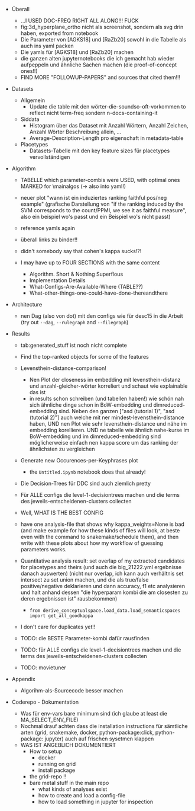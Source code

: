 * Überall
	* ...I USED DOC-FREQ RIGHT ALL ALONG!!! FUCK
	* fig:3d_hyperplane_ortho nicht als screenshot, sondern als svg drin haben, exported from notebook
	* Die Parameter von [AGKS18] und [RaZb20] sowohl in die Tabelle als auch ins yaml packen
	* Die yamls für  [AGKS18] und [RaZb20] machen
	* die ganzen alten jupyternotebooks die ich gemacht hab wieder aufpeppeln und ähnliche Sachen machen (die proof-of-concept ones!!)
	* FIND MORE "FOLLOWUP-PAPERS" and sources that cited them!!!
	
* Datasets
	* Allgemein
		* Update die table mit den wörter-die-soundso-oft-vorkommen to reflect nicht term-freq sondern n-docs-containing-it
	* Siddata
		* Histogram über das Dataset mit Anzahl Wörtern, Anzahl Zeichen, Anzahl Wörter Beschreibung allein, ...
        * Average-Description-Length pro eigenschaft in metadata-table
	* Placetypes
		* Datasets-Tabelle mit den key feature sizes für placetypes vervollständigen	

* Algorithm
	* TABELLE which parameter-combis were USED, with optimal ones MARKED for \mainalgos (-> 
	also into yaml!)
	* neuer plot "wann ist ein induziertes ranking faithful pos/neg example" (grafische Darstellung von "if the ranking induced by the SVM corresponds to the count/PPMI, we see it as faithful measure", also ein beispiel wo's passt und ein Beispiel wo's nicht passt)

	* reference yamls again
	* überall links zu binder!!
	* didn't somebody say that cohen's kappa sucks!?!
	* I may have up to FOUR SECTIONS with the same content
		* Algorithm. Short & Nothing Superflous
		* Implementation Details
		* What-Configs-Are-Available-Where (TABLE??)
		* What-other-things-one-could-have-done-thereandthere

* Architecture 
	* nen Dag (also von dot) mit den configs wie für desc15 in die Arbeit  (try out `--dag`, `--rulegraph` and `--filegraph`)

* Results
	* tab:generated_stuff ist noch nicht complete
	* Find the top-ranked objects for some of the features
    * Levensthein-distance-comparison!
		* Nen Plot der closeness im embedding mit levensthein-distanz und anzahl-gleicher-wörter korreliert und schaut wie explainable das ist
		* in results schon schreiben (und tabellen haben!) wie schön nah sich ähnliche dinge schon in BoW-embedding und dimreduced-embedding sind. Neben den ganzen ["asd (tutorial 1)", "asd (tutorial 2)"] auch welche mit ner mindest-levensthein-distance haben, UND nen Plot wie sehr levensthein-distance und nähe im embedding korellieren. UND ne tabelle wie ähnlich nahe-kurse im BoW-embedding und im dimreduced-embedding sind möglicherweise einfach nen kappa score um das ranking der ähnlichsten zu vergleichen
	* Generate new Occurences-per-Keyphrases plot
		* the `Untitled.ipynb` notebook does that already!
	* Die Decision-Trees für DDC sind auch ziemlich pretty
	* Für ALLE configs die level-1-decisiontrees machen und die terms des jeweils-entscheidenen-clusters collecten
	* Well, WHAT IS THE BEST CONFIG
	* have one analysis-file that shows why kappa_weights=None is bad (and make example for how these kinds of files will look, at beste even with the command to snakemake/schedule them), and then write with these plots about how my workflow of guessing parameters works.
	* Quantitative analysis result: set overlap of my extracted candidates for placetypes and theirs (und auch die big_21222.yml ergebnisse danach auswerten) (nicht nur overlap, ich kann auch verhältnis set intersect zu set union machen, und die als true/false positive/negative deklarieren und dann accuracy, f1 etc analysieren und halt anhand dessen "die hyperparam kombi die am closesten zu deren ergebnissen ist" rausbekommen)
		* `from derive_conceptualspace.load_data.load_semanticspaces import get_all_goodkappa`

	* I don't care for duplicates yet!!
	* TODO: die BESTE Parameter-kombi dafür rausfinden
	* TODO: für ALLE configs die level-1-decisiontrees machen und die terms des jeweils-entscheidenen-clusters collecten
	* TODO: movietuner


* Appendix
	* Algorihm-als-Sourcecode besser machen



* Coderepo - Dokumentation
	* Was für env-vars bare minimum sind (ich glaube at least die MA_SELECT_ENV_FILE)
	* Nochmal drauf achten dass die installation instructions für sämtliche arten (grid, snakemake, docker, python-package:click, python-package: jupyter) auch auf frischen sysetmen klappen
	* WAS IST ANGEBLICH DOKUMENTIERT
		* How to setup
			* docker
			* running on grid
			* install package
		* the grid-repo !!
		* bare metal stuff in the main repo
			* what kinds of analyses exist
			* how to create and load a config-file
			* how to load something in jupyter for inspection
